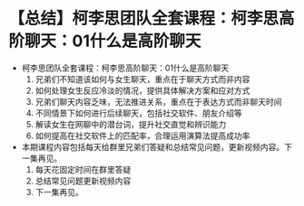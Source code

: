 # 【总结】柯李思团队全套课程：柯李思高阶聊天：01什么是高阶聊天

-   柯李思团队全套课程：柯李思高阶聊天：01什么是高阶聊天
    1.  兄弟们不知道该如何与女生聊天，重点在于聊天方式而非内容
    2.  如何处理女生反应冷淡的情况，提供具体解决方案和应对方式
    3.  兄弟们聊天内容乏味，无法推进关系，重点在于表达方式而非聊天时间
    4.  不同情景下如何进行后续聊天，包括社交软件、朋友介绍等
    5.  解读女生在网聊中的潜台词，提升社交直觉和辨识能力
    6.  如何提高在社交软件上的匹配率，合理运用演算法提高成功率
-   本期课程内容包括每天给群里兄弟们答疑和总结常见问题，更新视频内容。下一集再见。
    1.  每天花固定时间在群里答疑
    2.  总结常见问题更新视频内容
    3.  下一集再见。